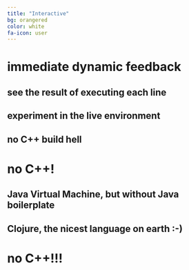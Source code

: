 ```yaml
---
title: "Interactive"
bg: orangered
color: white
fa-icon: user
---
```


# immediate dynamic feedback

## see the result of executing each line
## experiment in the live environment

## no C++ build hell

# no C++!

## Java Virtual Machine, but without Java boilerplate

## Clojure, the nicest language on earth :-)

# no C++!!!
